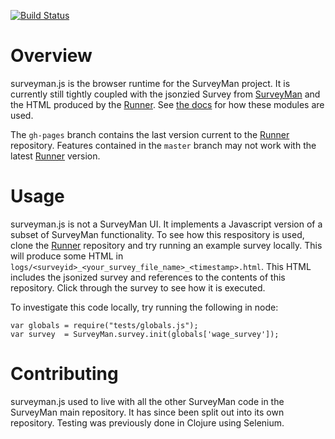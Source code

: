 [![Build Status](https://travis-ci.org/SurveyMan/surveyman.js.png?branch=gh-pages)](https://travis-ci.org/SurveyMan/surveyman.js)

Overview
========
surveyman.js is the browser runtime for the SurveyMan project. It is currently still tightly coupled with the jsonzied Survey from
[SurveyMan](https://github.com/SurveyMan/SurveyMan) and the HTML produced by the [Runner](https://github.com/SurveyMan/Runner).
See [the docs](http://surveyman.github.io/surveyman.js) for how these modules are used.

The `gh-pages` branch contains the last version current to the [Runner](https://github.com/SurveyMan/Runner) repository. Features contained in the `master` branch may not work with the latest [Runner](https://github.com/SurveyMan/Runner) version.

Usage
=====
surveyman.js is not a SurveyMan UI. It implements a Javascript version of a subset of SurveyMan functionality. To see
how this respository is used, clone the [Runner](https://github.com/SurveyMan/Runner) repository and try running an
example survey locally. This will produce some HTML in `logs/<surveyid>_<your_survey_file_name>_<timestamp>.html`. This
HTML includes the jsonized survey and references to the contents of this repository. Click through the survey to see
how it is executed.

To investigate this code locally, try running the following in node:

```
var globals = require("tests/globals.js");
var survey  = SurveyMan.survey.init(globals['wage_survey']);
```


Contributing
============
surveyman.js used to live with all the other SurveyMan code in the SurveyMan main repository. It has since been split
out into its own repository. Testing was previously done in Clojure using Selenium.
